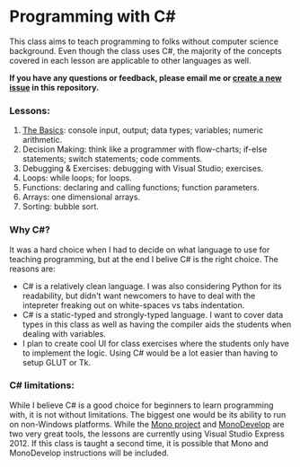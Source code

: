 Programming with C#
=====

This class aims to teach programming to folks without computer science background. Even though the class uses C#,
the majority of the concepts covered in each lesson are applicable to other languages as well.

**If you have any questions or feedback, please email me or [create a new issue](https://github.com/sluu99/csprog/issues) in this repository.**

### Lessons:

1. [The Basics](01-the-basics.md): console input, output; data types; variables; numeric arithmetic.
2. Decision Making: think like a programmer with flow-charts; if-else statements; switch statements; code comments.
3. Debugging & Exercises: debugging with Visual Studio; exercises.
4. Loops: while loops; for loops.
5. Functions: declaring and calling functions; function parameters.
6. Arrays: one dimensional arrays.
7. Sorting: bubble sort.

### Why C#?
It was a hard choice when I had to decide on what language to use for teaching programming, but at the end I belive C# is the right choice. The reasons are:

* C# is a relatively clean language. I was also considering Python for its readability, but didn't want newcomers to have to deal with the intepreter freaking out on white-spaces vs tabs indentation.
* C# is a static-typed and strongly-typed language. I want to cover data types in this class as well as having the compiler aids the students when dealing with variables.
* I plan to create cool UI for class exercises where the students only have to implement the logic. Using C# would be a lot easier than having to setup GLUT or Tk.

### C# limitations: 
While I believe C# is a good choice for beginners to learn programming with, it is not without limitations. The biggest one would be its ability to run on non-Windows platforms. While the [Mono project](http://www.mono-project.com/Main_Page) and [MonoDevelop](http://monodevelop.com/) are two very great tools, the lessons are currently using Visual Studio Express 2012. If this class is taught a second time, it is possible that Mono and MonoDevelop instructions will be included.
